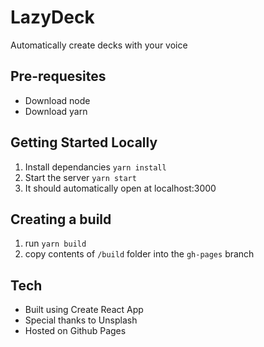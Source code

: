 # LazyDeck
Automatically create decks with your voice

## Pre-requesites
- Download node
- Download yarn

## Getting Started Locally
1. Install dependancies `yarn install`
2. Start the server `yarn start`
3. It should automatically open at localhost:3000

## Creating a build
1. run `yarn build`
2. copy contents of `/build` folder into the `gh-pages` branch

## Tech
- Built using Create React App
- Special thanks to Unsplash
- Hosted on Github Pages
